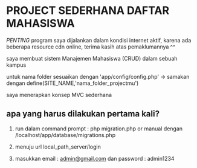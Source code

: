 # PROJECT SEDERHANA DAFTAR MAHASISWA

*PENTING* program saya dijalankan dalam kondisi internet aktif, karena ada beberapa resource cdn online, terima kasih atas pemaklumannya ^^

saya membuat sistem Manajemen Mahasiswa (CRUD) dalam sebuah kampus

untuk nama folder sesuaikan dengan 'app/config/config.php' -> samakan dengan define(SITE_NAME,'nama_folder_projectmu')

saya menerapkan konsep MVC sederhana

## apa yang harus dilakukan pertama kali?

1. run dalam command prompt : php migration.php or manual dengan /localhost/app/database/migrations.php

2. menuju url local_path_server/login

3. masukkan email : admin@gmail.com dan password : admin1234